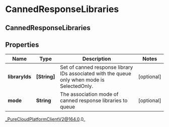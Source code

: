 # CannedResponseLibraries

## CannedResponseLibraries

## Properties

|Name | Type | Description | Notes|
|------------ | ------------- | ------------- | -------------|
| **libraryIds** | **[String]** | Set of canned response library IDs associated with the queue only when mode is SelectedOnly. | [optional] |
| **mode** | **String** | The association mode of canned response libraries to queue | [optional] |



_PureCloudPlatformClientV2@164.0.0_
